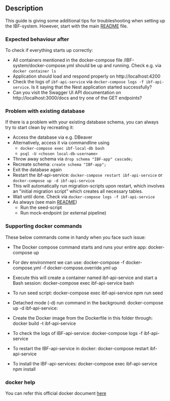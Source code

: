 ## Description

This guide is giving some additional tips for troubleshooting when setting up the IBF-system. However, start with the main [README](../README.md) file.

### Expected behaviour after 
To check if everything starts up correctly:
- All containers mentioned in the docker-compose file /IBF-system/docker-compose.yml should be up and running. Check e.g. via `docker container ls`
- Application should load and respond properly on http://localhost:4200
- Check the logs of `ibf-api-service` via `docker-compose logs -f ibf-api-service`. Is it saying that the Nest application started successfully?
- Can you visit the Swagger UI API documentation on http://localhost:3000/docs and try one of the GET endpoints?

### Problem with existing database
If there is a problem with your existing database schema, you can always try to start clean by recreating it:
- Access the database via e.g. DBeaver
- Alternatively, access it via commandline using 
    - `docker-compose exec ibf-local-db bash`
    - `psql -U <chosen local-db-username>`
- Throw away schema via `drop schema "IBF-app" cascade;`
- Recreate schema: `create schema "IBF-app";`
- Exit the database again
- Restart the ibf-api-service: `docker-compose restart ibf-api-service` or `docker-compose up -d ibf-api-service`
- This will automatically run migration-scripts upon restart, which involves an "initial migration script" which creates all necessary tables.
- Wait until done. Check via `docker-compose logs -f ibf-api-service`
- As always (see main [README](../README.md))
    - Run the seed-script
    - Run mock-endpoint (or external pipeline)


### Supporting docker commands
These below commands come in handy when you face such issue:
- The Docker compose command starts and runs your entire app:
    docker-compose up

- For dev environment we can use:
    docker-compose -f docker-compose.yml -f docker-compose.override.yml up

- Execute this will create a container named ibf-api-service and start a Bash session:
    docker-compose exec ibf-api-service bash

- To run seed script:
    docker-compose exec ibf-api-service npm run seed

- Detached mode (-d) run command in the background:
    docker-compose up -d ibf-api-service:

- Create the Docker image from the Dockerfile in this folder through:
    docker build -t ibf-api-service

- To check the logs of IBF-api-service:
    docker-compose logs -f ibf-api-service

- To restart the IBF-api-service in docker:
    docker-compose restart ibf-api-service

- To install the IBF-api-services:
    docker-compose exec ibf-api-service npm install 


### docker help
You can refer this official docker document [here](https://docs.docker.com/engine/reference/commandline/compose_exec/)